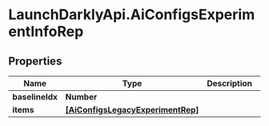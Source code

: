# LaunchDarklyApi.AiConfigsExperimentInfoRep

## Properties

Name | Type | Description | Notes
------------ | ------------- | ------------- | -------------
**baselineIdx** | **Number** |  | 
**items** | [**[AiConfigsLegacyExperimentRep]**](AiConfigsLegacyExperimentRep.md) |  | 


